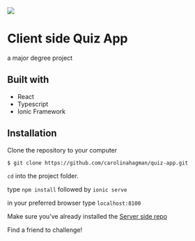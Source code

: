 <img src="https://i.imgur.com/o9aewCw.png" width="full">

# Client side Quiz App
a major degree project 


## Built with 

- React
- Typescript
- Ionic Framework


## Installation
Clone the repository to your computer

```
$ git clone https://github.com/carolinahagman/quiz-app.git
```
`cd` into the project folder.

type `npm install` followed by `ionic serve`

in your preferred browser type `localhost:8100`

Make sure you've already installed the [Server side repo](https://github.com/carolinahagman/quiz-app-BE)
 
 Find a friend to challenge!
